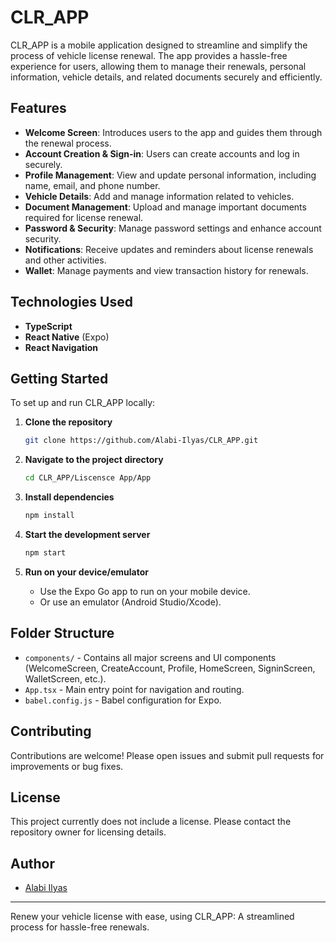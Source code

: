 # CLR_APP

CLR_APP is a mobile application designed to streamline and simplify the process of vehicle license renewal. The app provides a hassle-free experience for users, allowing them to manage their renewals, personal information, vehicle details, and related documents securely and efficiently.

## Features

- **Welcome Screen**: Introduces users to the app and guides them through the renewal process.
- **Account Creation & Sign-in**: Users can create accounts and log in securely.
- **Profile Management**: View and update personal information, including name, email, and phone number.
- **Vehicle Details**: Add and manage information related to vehicles.
- **Document Management**: Upload and manage important documents required for license renewal.
- **Password & Security**: Manage password settings and enhance account security.
- **Notifications**: Receive updates and reminders about license renewals and other activities.
- **Wallet**: Manage payments and view transaction history for renewals.

## Technologies Used

- **TypeScript**
- **React Native** (Expo)
- **React Navigation**

## Getting Started

To set up and run CLR_APP locally:

1. **Clone the repository**
   ```sh
   git clone https://github.com/Alabi-Ilyas/CLR_APP.git
   ```

2. **Navigate to the project directory**
   ```sh
   cd CLR_APP/Liscensce App/App
   ```

3. **Install dependencies**
   ```sh
   npm install
   ```

4. **Start the development server**
   ```sh
   npm start
   ```

5. **Run on your device/emulator**
   - Use the Expo Go app to run on your mobile device.
   - Or use an emulator (Android Studio/Xcode).

## Folder Structure

- `components/` - Contains all major screens and UI components (WelcomeScreen, CreateAccount, Profile, HomeScreen, SigninScreen, WalletScreen, etc.).
- `App.tsx` - Main entry point for navigation and routing.
- `babel.config.js` - Babel configuration for Expo.

## Contributing

Contributions are welcome! Please open issues and submit pull requests for improvements or bug fixes.

## License

This project currently does not include a license. Please contact the repository owner for licensing details.

## Author

- [Alabi Ilyas](mailto:ilyasalabi05@gmail.com)

---

Renew your vehicle license with ease, using CLR_APP: A streamlined process for hassle-free renewals.
